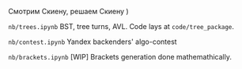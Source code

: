 Смотрим Скиену, решаем Скиену )

`nb/trees.ipynb` BST, tree turns, AVL. Code lays at `code/tree_package`.

`nb/contest.ipynb` Yandex backenders' algo-contest

`nb/brackets.ipynb`  [WIP] Brackets generation done mathemathically.